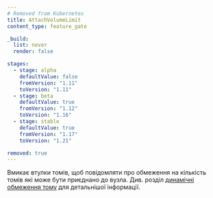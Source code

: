 ```yaml
---
# Removed from Kubernetes
title: AttachVolumeLimit
content_type: feature_gate

_build:
  list: never
  render: false

stages:
  - stage: alpha 
    defaultValue: false
    fromVersion: "1.11"
    toVersion: "1.11"
  - stage: beta 
    defaultValue: true
    fromVersion: "1.12"
    toVersion: "1.16"
  - stage: stable
    defaultValue: true
    fromVersion: "1.17"
    toVersion: "1.21"

removed: true
---
```

Вмикає втулки томів, щоб повідомляти про обмеження на кількість томів які може бути приєднано до вузла. Див. розділ [динамічні обмеження тому](/uk/docs/concepts/storage/storage-limits/#dynamic-volume-limits) для детальнішої інформації.
